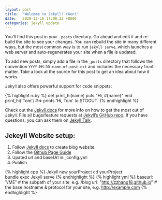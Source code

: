 ```yaml
---
layout: post
title:  "Welcome to Jekyll! (Gen)"
date:   2020-12-18 17:00:32 +0800
categories: jekyll update
---
```

You’ll find this post in your `_posts` directory. Go ahead and edit it and re-build the site to see your changes. You can rebuild the site in many different ways, but the most common way is to run `jekyll serve`, which launches a web server and auto-regenerates your site when a file is updated.

To add new posts, simply add a file in the `_posts` directory that follows the convention `YYYY-MM-DD-name-of-post.ext` and includes the necessary front matter. Take a look at the source for this post to get an idea about how it works.

Jekyll also offers powerful support for code snippets:

{% highlight ruby %}
def print_hi(name)
  puts "Hi, #{name}"
end
print_hi('Tom')
#=> prints 'Hi, Tom' to STDOUT.
{% endhighlight %}


Check out the [Jekyll docs][jekyll-docs] for more info on how to get the most out of Jekyll. File all bugs/feature requests at [Jekyll’s GitHub repo][jekyll-gh]. If you have questions, you can ask them on [Jekyll Talk][jekyll-talk].

## Jekeyll Website setup:

1. Follow [Jekyll docs][jekyll-docs] to create blog website
2. Follow the [Github Page Guide][GitHub Pages site with Jekyll]
3. Upated url and baseUrl in _config.yml 
4. Publish

{% highlight cpp %}
Jekyll new yourProject
cd yourProject  
bundle exec Jekyll serve
{% endhighlight %}
{% highlight yml %}
baseurl: "/ME" # the subpath of your site, e.g. /blog
url: "http://zzhang18.github.io" # the base hostname & protocol for your site, e.g. http://example.com
{% endhighlight %}

[jekyll-docs]: https://jekyllrb.com/docs/home
[jekyll-gh]:   https://github.com/jekyll/jekyll
[jekyll-talk]: https://talk.jekyllrb.com/
[GitHub Pages site with Jekyll]:https://docs.github.com/en/free-pro-team@latest/github/working-with-github-pages/setting-up-a-github-pages-site-with-jekyll